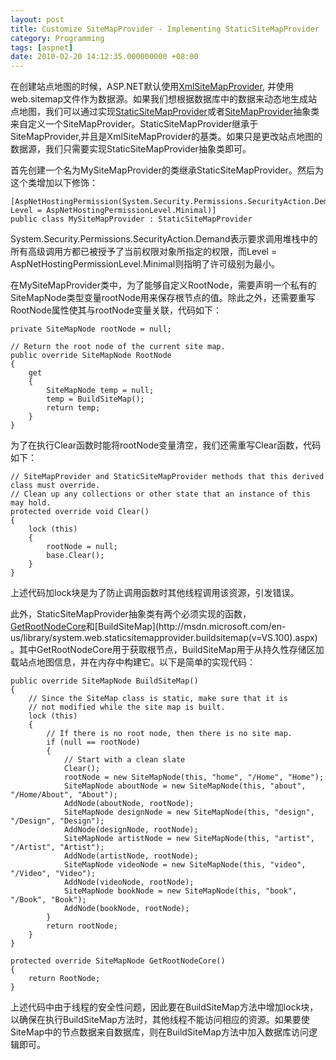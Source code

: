 ```yaml
---
layout: post
title: Customize SiteMapProvider - Implementing StaticSiteMapProvider
category: Programming
tags: [aspnet]
date: 2010-02-20 14:12:35.000000000 +08:00
---
```

在创建站点地图的时候，ASP.NET默认使用[XmlSiteMapProvider](http://msdn.microsoft.com/en-us/library/system.web.xmlsitemapprovider.aspx), 并使用web.sitemap文件作为数据源。如果我们想根据数据库中的数据来动态地生成站点地图，我们可以通过实现[StaticSiteMapProvider](http://msdn.microsoft.com/en-us/library/system.web.staticsitemapprovider.aspx)或者[SiteMapProvider](http://msdn.microsoft.com/en-us/library/system.web.sitemapprovider.aspx)抽象类来自定义一个SiteMapProvider。StaticSiteMapProvider继承于SiteMapProvider,并且是XmlSiteMapProvider的基类。如果只是更改站点地图的数据源，我们只需要实现StaticSiteMapProvider抽象类即可。

首先创建一个名为MySiteMapProvider的类继承StaticSiteMapProvider。然后为这个类增加以下修饰：

    [AspNetHostingPermission(System.Security.Permissions.SecurityAction.Demand, Level = AspNetHostingPermissionLevel.Minimal)]
    public class MySiteMapProvider : StaticSiteMapProvider

System.Security.Permissions.SecurityAction.Demand表示要求调用堆栈中的所有高级调用方都已被授予了当前权限对象所指定的权限，而Level = AspNetHostingPermissionLevel.Minimal则指明了许可级别为最小。

在MySiteMapProvider类中，为了能够自定义RootNode，需要声明一个私有的SiteMapNode类型变量rootNode用来保存根节点的值。除此之外，还需要重写RootNode属性使其与rootNode变量关联，代码如下：

    private SiteMapNode rootNode = null;
    
    // Return the root node of the current site map.
    public override SiteMapNode RootNode
    {
        get
        {
            SiteMapNode temp = null;
            temp = BuildSiteMap();
            return temp;
        }
    }

为了在执行Clear函数时能将rootNode变量清空，我们还需重写Clear函数，代码如下：

    // SiteMapProvider and StaticSiteMapProvider methods that this derived class must override.
    // Clean up any collections or other state that an instance of this may hold.
    protected override void Clear()
    {
        lock (this)
        {
            rootNode = null;
            base.Clear();
        }
    }

上述代码加lock块是为了防止调用函数时其他线程调用该资源，引发错误。

此外，StaticSiteMapProvider抽象类有两个必须实现的函数，[GetRootNodeCore](http://msdn.microsoft.com/en-us/library/system.web.sitemapprovider.getrootnodecore(v=VS.100).aspx)和[BuildSiteMap](http://msdn.microsoft.com/en-us/library/system.web.staticsitemapprovider.buildsitemap(v=VS.100).aspx)。其中GetRootNodeCore用于获取根节点，BuildSiteMap用于从持久性存储区加载站点地图信息，并在内存中构建它。以下是简单的实现代码：

    public override SiteMapNode BuildSiteMap()
    {
        // Since the SiteMap class is static, make sure that it is
        // not modified while the site map is built.
        lock (this)
        {
            // If there is no root node, then there is no site map.
            if (null == rootNode)
            {
                // Start with a clean slate
                Clear();
                rootNode = new SiteMapNode(this, "home", "/Home", "Home");
                SiteMapNode aboutNode = new SiteMapNode(this, "about", "/Home/About", "About");
                AddNode(aboutNode, rootNode);
                SiteMapNode designNode = new SiteMapNode(this, "design", "/Design", "Design");
                AddNode(designNode, rootNode);
                SiteMapNode artistNode = new SiteMapNode(this, "artist", "/Artist", "Artist");
                AddNode(artistNode, rootNode);
                SiteMapNode videoNode = new SiteMapNode(this, "video", "/Video", "Video");
                AddNode(videoNode, rootNode);
                SiteMapNode bookNode = new SiteMapNode(this, "book", "/Book", "Book");
                AddNode(bookNode, rootNode);
            }
            return rootNode;
        }
    }
    
    protected override SiteMapNode GetRootNodeCore()
    {
        return RootNode;
    }

上述代码中由于线程的安全性问题，因此要在BuildSiteMap方法中增加lock块，以确保在执行BuildSiteMap方法时，其他线程不能访问相应的资源。如果要使SiteMap中的节点数据来自数据库，则在BuildSiteMap方法中加入数据库访问逻辑即可。

